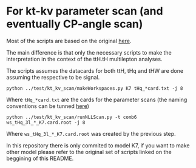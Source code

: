 # For kt-kv parameter scan (and eventually CP-angle scan)

Most of the scripts are based on the original [here](https://github.com/stiegerb/cmgtools-lite/tree/80X_M17_tHqJan30_bbcombination/TTHAnalysis/python/plotter/tHq-multilepton/signal_extraction). 

The main difference is that only the necessary scripts to make the interpretation in the context of the ttH.tH multilepton analyses.


The scripts assumes the datacards for both ttH, tHq and tHW are done assuming the respective to be signal.

```
python ../test/kt_kv_scan/makeWorkspaces.py K7 tHq_*card.txt -j 8
```

Where `tHq_*card.txt` are the cards for the parameter scans (the naming conventions can be tunned [here](bla))

```
python ../test/kt_kv_scan/runNLLScan.py -t comb6 ws_tHq_3l_*_K7.card.root -j 8
```

Where `ws_tHq_3l_*_K7.card.root` was created by the previous step.

In this repository there is only commited to model K7, if you want to make other model please refer to the original set of scripts linked on the beggining of this README.
